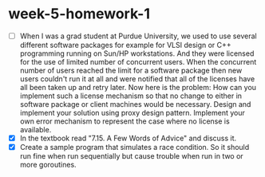 # week-5-homework-1

- [ ] When I was a grad student at Purdue University, we used to use several different software packages for example for VLSI design or C++ programming running on Sun/HP workstations. And they were licensed for the use of limited number of concurrent users. When the concurrent number of users reached the limit for a software package then new users couldn't run it at all and were notified that all of the licenses have all been taken up and retry later. Now here is the problem: How can you implement such a license mechanism so that no change to either in software package or client machines would be necessary. Design and implement your solution using proxy design pattern. Implement your own error mechanism to represent the case where no license is available.
- [X] In the textbook read "7.15. A Few Words of Advice" and discuss it. 
- [X] Create a sample program that simulates a race condition. So it should run fine when run sequentially but cause trouble when run in two or more goroutines.
